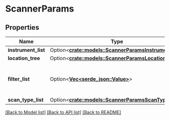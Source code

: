 # ScannerParams

## Properties

Name | Type | Description | Notes
------------ | ------------- | ------------- | -------------
**instrument_list** | Option<[**crate::models::ScannerParamsInstrumentList**](scanner_params_InstrumentList.md)> |  | [optional]
**location_tree** | Option<[**crate::models::ScannerParamsLocationTree**](scanner_params_LocationTree.md)> |  | [optional]
**filter_list** | Option<[**Vec<serde_json::Value>**](serde_json::Value.md)> | Contains list of filters supported for the scanner | [optional]
**scan_type_list** | Option<[**crate::models::ScannerParamsScanTypeList**](scanner_params_ScanTypeList.md)> |  | [optional]

[[Back to Model list]](../README.md#documentation-for-models) [[Back to API list]](../README.md#documentation-for-api-endpoints) [[Back to README]](../README.md)


